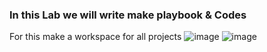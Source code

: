 ### In this Lab we will write make playbook & Codes
For this make a workspace for all projects 
![image](https://user-images.githubusercontent.com/49730521/89121721-0252d580-d4df-11ea-8cc8-79e53861c5ab.png)
![image](https://user-images.githubusercontent.com/49730521/89122944-22879200-d4e9-11ea-9a2e-325fc849b3c8.png)
